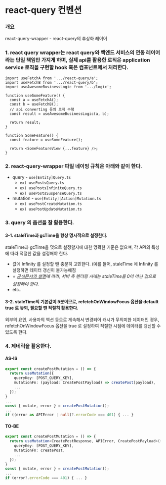 # react-query 컨벤션

### 개요

react-query-wrapper - react-query의 추상화 레이어

### 1. react query wrapper는 react query와 백엔드 서비스의 연동 레이어라는 단일 책임만 가지게 하며, 실제 api를 활용한 로직은 application service 로직을 구현할 hook 혹은 컴포넌트에서 처리한다.

```tsx
import useFetchA from '.../react-query/a';
import useFetchB from '.../react-query/b';
import useAwesomeBusinessLogic from '.../logic';

function useSomeFeature() {
  const a = useFetchA();
  const b = useFetchB();
  // api converting 등의 로직 수행
  const result = useAwesomeBusinessLogic(a, b);

  return result;
}

function SomeFeature() {
  const feature = useSomeFeature();

  return <SomeFeatureView {...feature} />;
}
```

### 2. react-query-wrapper 파일 네이밍 규칙은 아래와 같이 한다.

- query - `use[Entity]Query.ts`
  - `ex) usePostsQuery.ts`
  - `ex) usePostsInfiniteQuery.ts`
  - `ex) usePostsSuspenseQuery.ts`
- mutation - `use[Entity][Action]Mutation.ts`
  - `ex) usePostCreateMutation.ts`
  - `ex) usePostUpdateMutation.ts`

### 3. query 의 옵션을 잘 활용한다.

#### 3-1. staleTime과 gcTime을 항상 명시적으로 설정한다.

staleTime과 gcTime을 몇으로 설정할지에 대한 명확한 기준은 없으며, 각 API의 특성에 따라 적절한 값을 설정해야 한다.

- 값에 Infinity 를 설정할 땐 충분히 고민한다. (예를 들어, staleTime 에 Infinity 를 설정하면 데이터 갱신이 불가능해짐
- ⭐ _[공식문서의 설명](https://tanstack.com/query/latest/docs/react/guides/advanced-ssr)에 따라, 서버 측 렌더링 시에는 staleTime을 0이 아닌 값으로 설정해야 한다._
- etc..

#### 3-2. staleTime의 기본값이 5분이므로, refetchOnWindowFocus 옵션을 default true 로 놓되, 필요할 땐 적절히 활용한다.

외부의 요인, 사용자의 액션 등으로 계속해서 변경되어 캐시가 무의미한 데이터인 경우, refetchOnWindowFocus 옵션을 true 로 설정하여 적절한 시점에 데이터를 갱신할 수 있도록 한다.

### 4. 제네릭을 활용한다.

#### AS-IS

```ts
export const createPostMutation = () => {
  return useMutation({
    queryKey: [POST_QUERY_KEY],
    mutationFn: (payload: CreatePostPayload) => createPost(payload),
    ...
  });
}
...
const { mutate, error } = createPostMutation();
...
if ((error as APIError | null)?.errorCode === 401) { ... }
```

#### TO-BE

```ts
export const createPostMutation = () => {
  return useMutation<CreatePostResponse, APIError, CreatePostPayload>({
    queryKey: [POST_QUERY_KEY],
    mutationFn: createPost,
    ...
  });
}
const { mutate, error } = createPostMutation();
...
if (error?.errorCode === 401) { ... }
```

